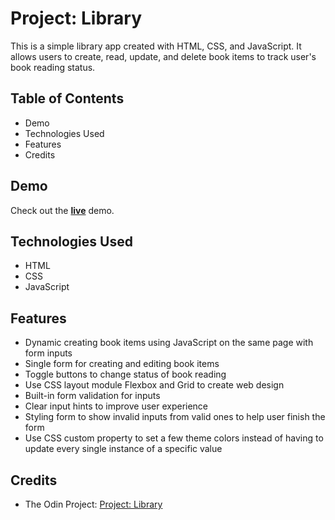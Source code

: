 # Project: Library
This is a simple library app created with HTML, CSS, and JavaScript. It allows users to create, read, update, and delete book items to track user's book reading status.

## Table of Contents
- Demo
- Technologies Used
- Features
- Credits

## Demo
Check out the [**live**](https://elsiechen.github.io/project-library/) demo.

## Technologies Used
- HTML
- CSS
- JavaScript

## Features
- Dynamic creating book items using JavaScript on the same page with form inputs
- Single form for creating and editing book items
- Toggle buttons to change status of book reading
- Use CSS layout module Flexbox and Grid to create web design
- Built-in form validation for inputs
- Clear input hints to improve user experience
- Styling form to show invalid inputs from valid ones to help user finish the form
- Use CSS custom property to set a few theme colors instead of having to update every single instance of a specific value
## Credits
- The Odin Project: [Project: Library](https://www.theodinproject.com/lessons/node-path-javascript-library)


